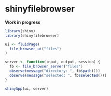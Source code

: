 # shinyfilebrowser

**Work in progress**

```r
library(shiny)
library(shinyfilebrowser)

ui <- fluidPage(
  file_browser_ui("files")
)

server <- function(input, output, session) {
  fb <- file_browser_server("files")
  observe(message("directory: ", fb$path()))
  observe(message("selected: ", fb$selected()))
}

shinyApp(ui, server)
```
